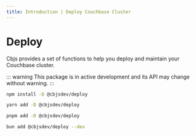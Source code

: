 ```yaml
---
title: Introduction | Deploy Couchbase Cluster
---
```


# Deploy

Cbjs provides a set of functions to help you deploy and maintain your Couchbase cluster.

::: warning
This package is in active development and its API may change without warning.
:::

```bash [npm]
npm install -D @cbjsdev/deploy
```

```bash [yarn]
yarn add -D @cbjsdev/deploy
```

```bash [pnpm]
pnpm add -D @cbjsdev/deploy
```

```bash [bun]
bun add @cbjsdev/deploy --dev
```
